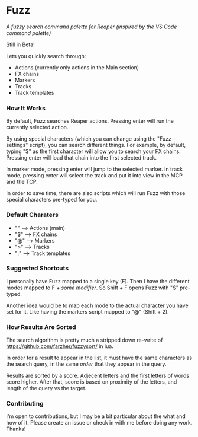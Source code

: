 # Fuzz

_A fuzzy search command palette for Reaper (inspired by the VS Code command palette)_

Still in Beta!

Lets you quickly search through:

- Actions (currently only actions in the Main section)
- FX chains
- Markers
- Tracks
- Track templates

### How It Works

By default, Fuzz searches Reaper actions. Pressing enter will run the currently selected action.

By using special characters (which you can change using the "Fuzz - settings" script), you can search different things. For example, by default, typing "\$" as the first character will allow you to search your FX chains. Pressing enter will load that chain into the first selected track.

In marker mode, pressing enter will jump to the selected marker. In track mode, pressing enter will select the track and put it into view in the MCP and the TCP.

In order to save time, there are also scripts which will run Fuzz with those special characters pre-typed for you.

### Default Charaters

- "" --> Actions (main)
- "\$" --> FX chains
- "@" --> Markers
- ">" --> Tracks
- ";" --> Track templates

### Suggested Shortcuts

I personally have Fuzz mapped to a single key (F). Then I have the different modes mapped to F + _some modifier_. So Shift + F opens Fuzz with "\$" pre-typed.

Another idea would be to map each mode to the actual character you have set for it. Like having the markers script mapped to "@" (Shift + 2).

### How Results Are Sorted

The search algorithm is pretty much a stripped down re-write of https://github.com/farzher/fuzzysort/ in lua.

In order for a result to appear in the list, it must have the same characters as the search query, in the same _order_ that they appear in the query.

Results are sorted by a score. Adjecent letters and the first letters of words score higher. After that, score is based on proximity of the letters, and length of the query vs the target.

### Contributing

I'm open to contributions, but I may be a bit particular about the what and how of it. Please create an issue or check in with me before doing any work. Thanks!
